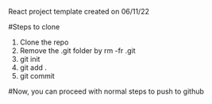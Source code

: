 React project template created on 06/11/22

#Steps to clone

1. Clone the repo
2. Remove the .git folder by rm -fr .git
3. git init
4. git add .
5. git commit

#Now, you can proceed with normal steps to push to github
